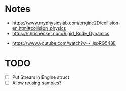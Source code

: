 # Notes

- https://www.myphysicslab.com/engine2D/collision-en.html#collision_physics
- https://chrishecker.com/Rigid_Body_Dynamics

<!--  -->

- https://www.youtube.com/watch?v=-_IspRG548E

# TODO

- [ ] Put Stream in Engine struct
- [ ] Allow reusing samples?